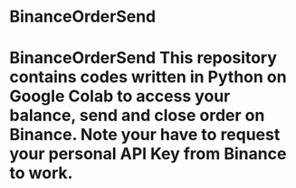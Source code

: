 # BinanceOrderSend
# BinanceOrderSend This repository contains codes written in Python on Google Colab to access your balance, send and close order on Binance.  Note your have to request your personal API Key from Binance to work. 
